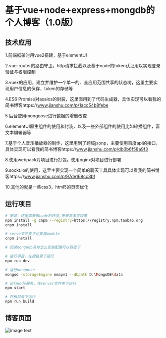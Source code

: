 # 基于vue+node+express+mongdb的个人博客（1.0版）

## 技术应用

  1.前端框架时用vue2搭建，基于elementUI
  
  2.vue-router的路由守卫，http请求拦截以及基于node的token认证用以实现登录验证与权限控制
  
  3.vuex的应用，建立并维护一个单一的、全应用范围共享的状态树，这里主要实现用户信息的保存，token的存储等
  
  4.ES6 Promise对axaios的封装，这里面用到了代码生成器，具体实现可以看我的简书博客https://www.jianshu.com/p/1acc54b8febe
  
  5.后台使用mongoose进行数据的增删改查
  
  6.elementUI原生组件的使用和封装，以及一些外部组件的使用比如轮播组件，富文本编辑器等
  
  7.基于个人音乐播放器的制作，这里用到了跨域jsonp，主要使用百度api的接口，具体实现可以看我的简书博客https://www.jianshu.com/p/db0b6f58a9f3
  
  8.使用webpack对项目进行打包，使用nginx对项目进行部署
  
  9.sockt.io的使用，这里主要实现一个简单的聊天工具具体实现可以看我的简书博客https://www.jianshu.com/p/97de168cc3bf
  
  10.其他的就是一些css3，html5的页面优化
  

## 运行项目

``` bash
# 安装，这里需要有node的环境,先安装淘宝镜像
npm install -g cnpm --registry=https://registry.npm.taobao.org
cnpm install

# serve文件夹下也安装module
cnpm install

# 安装mongodb具体怎么安装配置可以百度下

# 运行项目，在根目录下运行
npm run dev

# 运行mongoose
mongod -storageEngine mmapv1 --dbpath D:\MongoDB\data

# 运行node服务，在server文件夹下运行
npm start

# 在根目录下运行
npm run build
```
## 博客页面
![image text](https://github.com/XLAccount/MiaoBo/blob/master/程序展示1.gif)
